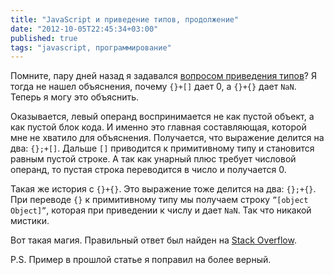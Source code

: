 ```yaml
---
title: "JavaScript и приведение типов, продолжение"
date: "2012-10-05T22:45:34+03:00"
published: true
tags: "javascript, программирование"
---
```


Помните, пару дней назад я задавался [вопросом приведения типов](/post/javascripttypecast)? Я тогда не нашел объяснения, почему `{}+[]` дает 0, a `{}+{}` дает `NaN`. Теперь я могу это объяснить.

Оказывается, левый операнд воспринимается не как пустой объект, а как пустой блок кода. И именно это главная составляющая, которой мне не хватило для объяснения. Получается, что выражение делится на два: `{};+[]`. Дальше `[]` приводится к примитивному типу и становится равным пустой строке. А так как унарный плюс требует числовой операнд, то пустая строка переводится в число и получается 0.

Такая же история с `{}+{}`. Это выражение тоже делится на два: `{};+{}`. При переводе `{}` к примитивному типу мы получаем строку `”[object Object]”`, которая при приведении к числу и дает `NaN`. Так что никакой мистики.

Вот такая магия. Правильный ответ был найден на [Stack Overflow](http://stackoverflow.com/questions/9032856/what-is-the-explanation-for-these-bizarre-javascript-behaviours-mentioned-in-the).

P.S. Пример в прошлой статье я поправил на более верный.
